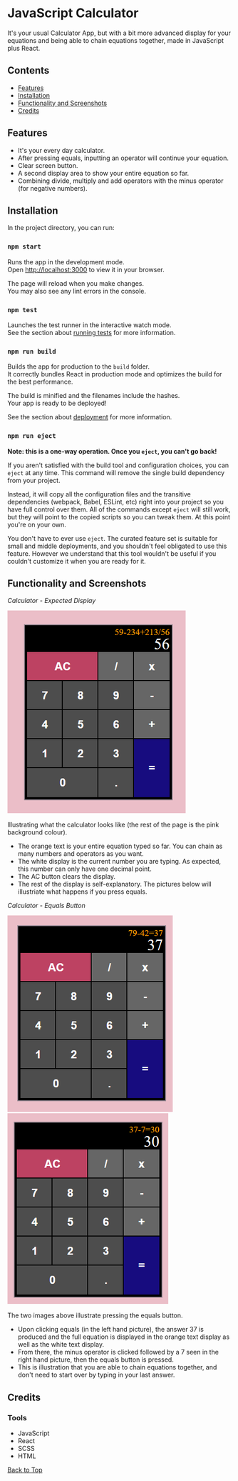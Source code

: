 # JavaScript Calculator

It's your usual Calculator App, but with a bit more advanced display for your equations and being able to chain equations together, made in JavaScript plus React.

## Contents

- [Features](#features)
- [Installation](#installation)
- [Functionality and Screenshots](#functionality-and-screenshots)
- [Credits](#credits)

## Features

- It's your every day calculator.
- After pressing equals, inputting an operator will continue your equation.
- Clear screen button.
- A second display area to show your entire equation so far.
- Combining divide, multiply and add operators with the minus operator (for negative numbers).

## Installation

In the project directory, you can run:

### `npm start`

Runs the app in the development mode.\
Open [http://localhost:3000](http://localhost:3000) to view it in your browser.

The page will reload when you make changes.\
You may also see any lint errors in the console.

### `npm test`

Launches the test runner in the interactive watch mode.\
See the section about [running tests](https://facebook.github.io/create-react-app/docs/running-tests) for more information.

### `npm run build`

Builds the app for production to the `build` folder.\
It correctly bundles React in production mode and optimizes the build for the best performance.

The build is minified and the filenames include the hashes.\
Your app is ready to be deployed!

See the section about [deployment](https://facebook.github.io/create-react-app/docs/deployment) for more information.

### `npm run eject`

**Note: this is a one-way operation. Once you `eject`, you can't go back!**

If you aren't satisfied with the build tool and configuration choices, you can `eject` at any time. This command will remove the single build dependency from your project.

Instead, it will copy all the configuration files and the transitive dependencies (webpack, Babel, ESLint, etc) right into your project so you have full control over them. All of the commands except `eject` will still work, but they will point to the copied scripts so you can tweak them. At this point you're on your own.

You don't have to ever use `eject`. The curated feature set is suitable for small and middle deployments, and you shouldn't feel obligated to use this feature. However we understand that this tool wouldn't be useful if you couldn't customize it when you are ready for it.

## Functionality and Screenshots

*Calculator - Expected Display*

![calculator display](./docs/readme/longdisplayPicture.png)

Illustrating what the calculator looks like (the rest of the page is the pink background colour).
- The orange text is your entire equation typed so far. You can chain as many numbers and operators as you want.
- The white display is the current number you are typing. As expected, this number can only have one decimal point.
- The AC button clears the display.
- The rest of the display is self-explanatory. The pictures below will illustriate what happens if you press equals.

*Calculator - Equals Button*

![calculator equals 1](./docs/readme/continuedequationp1Picture.png)
![calculator equals 2](./docs/readme/continuedequationp2Picture.png)

The two images above illustrate pressing the equals button.
- Upon clicking equals (in the left hand picture), the answer 37 is produced and the full equation is displayed in the orange text display as well as the white text display.
- From there, the minus operator is clicked followed by a 7 seen in the right hand picture, then the equals button is pressed.
- This is illustration that you are able to chain equations together, and don't need to start over by typing in your last answer.

## Credits

### Tools

- JavaScript
- React
- SCSS
- HTML

[Back to Top](#contents)
